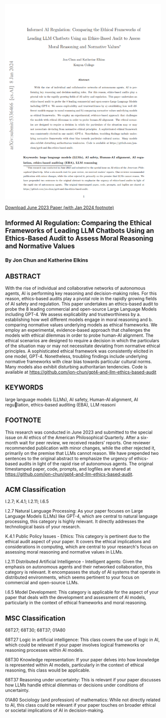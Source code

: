 ![Download](apq_paper_cover_20230108.png)

[Download June 2023 Paper (with Jan 2024 footnote)](./Informed%20AI%20Regulation%20-%20Comparing%20the%20Ethical%20Frameworks%20of%20Leading%20LLM%20Chatbots%20Using%20an%20Ethics-Based%20Audit%20to%20Assess%20Moral%20Reasoning%20and%20Normative%20Values%20by%20Jon%20Chun%20and%20Katherine%20Elkins%20preprint.pdf)

## Informed AI Regulation: Comparing the Ethical Frameworks of Leading LLM Chatbots Using an Ethics-Based Audit to Assess Moral Reasoning and Normative Values

### By Jon Chun and Katherine Elkins

## ABSTRACT

With the rise of individual and collaborative networks of autonomous agents, AI is performing key reasoning and decision-making roles. For this reason, ethics-based audits play a pivotal role in the rapidly growing fields of AI safety and regulation. This paper undertakes an ethics-based audit to probe the 8 leading commercial and open-source Large Language Models including GPT-4. We assess explicability and trustworthiness by a. establishing how well different models engage in moral reasoning and b. comparing normative values underlying models as ethical frameworks. We employ an experimental, evidence-based approach that challenges the models with ethical dilemmas in order to probe human-AI alignment. The ethical scenarios are designed to require a decision in which the particulars of the situation may or may not necessitate deviating from normative ethical principles. A sophisticated ethical framework was consistently elicited in one model, GPT-4. Nonetheless, troubling findings include underlying normative frameworks with clear bias towards particular cultural norms. Many models also exhibit disturbing authoritarian tendencies. Code is available at https://github.com/jon-chun/gpt4-and-llm-ethics-based-audit

## KEYWORDS

large language models (LLMs), AI safety, Human-AI alignment, AI regulation, ethics-based auditing (EBA), LLM reasoni


## FOOTNOTE

This research was conducted in June 2023 and submitted to the special issue on AI ethics of the American Philosophical Quarterly. After a six-month wait for peer review, we received readers’ reports. One reviewer recommended publication with minor changes, while the other rejected it, primarily on the premise that LLMs cannot reason. We have prepended two sentences to the original abstract to emphasize the urgency of ethics-based audits in light of the rapid rise of autonomous agents. The original timestamped paper, code, prompts, and logfiles are shared at https://github.com/jon-chun/gpt4-and-llm-ethics-based-audit.


## ACM Classification

I.2.7; K.4.1; I.2.11; I.6.5

I.2.7 Natural Language Processing: As your paper focuses on Large Language Models (LLMs) like GPT-4, which are central to natural language processing, this category is highly relevant. It directly addresses the technological basis of your research.

K.4.1 Public Policy Issues - Ethics: This category is pertinent due to the ethical audit aspect of your paper. It covers the ethical implications and considerations in computing, which are central to your research's focus on assessing moral reasoning and normative values in LLMs.

I.2.11 Distributed Artificial Intelligence - Intelligent agents: Given the emphasis on autonomous agents and their networked collaboration, this category is relevant. It encompasses the study of AI systems that operate in distributed environments, which seems pertinent to your focus on commercial and open-source LLMs.

I.6.5 Model Development: This category is applicable for the aspect of your paper that deals with the development and assessment of AI models, particularly in the context of ethical frameworks and moral reasoning.

## MSC Classification

68T27; 68T30; 68T37; 01A80

68T27 Logic in artificial intelligence: This class covers the use of logic in AI, which could be relevant if your paper involves logical frameworks or reasoning processes within AI models.

68T30 Knowledge representation: If your paper delves into how knowledge is represented within AI models, particularly in the context of ethical reasoning, this class would be applicable.

68T37 Reasoning under uncertainty: This is relevant if your paper discusses how LLMs handle ethical dilemmas or decisions under conditions of uncertainty.

01A80 Sociology (and profession) of mathematics: While not directly related to AI, this class could be relevant if your paper touches on broader ethical or societal implications of AI in decision-making.
